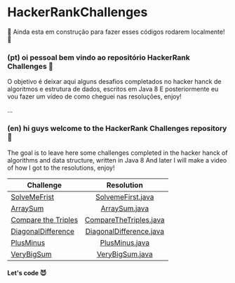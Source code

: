 # HackerRankChallenges

:construction: Ainda esta em construção para fazer esses códigos rodarem localmente!:construction:

### (pt) oi pessoal bem vindo ao repositório HackerRank Challenges :tada:
 O objetivo é deixar aqui alguns desafios completados no hacker hanck de algoritmos e estrutura de dados, escritos em Java 8
 E posteriormente eu vou fazer um vídeo de como cheguei nas resoluções, enjoy!
 
 ...
 
### (en) hi guys welcome to the HackerRank Challenges repository :tada:
 The goal is to leave here some challenges completed in the hacker hanck of algorithms and data structure, written in Java 8
 And later I will make a video of how I got to the resolutions, enjoy!
 
 
 | Challenge     | Resolution      
| ------------- |:-------------:| 
| [SolveMeFrist](https://www.hackerrank.com/challenges/simple-array-sum/problem)     | [SolvemeFirst.java](https://github.com/anabneri/HackerHankChallenges/blob/master/src/com/br/algoritmos/basic/SolveMeFirst.java)| 
|  [ArraySum](https://www.hackerrank.com/challenges/simple-array-sum/problem)        | [ArraySum.java](https://github.com/anabneri/HackerHankChallenges/blob/master/src/com/br/algoritmos/basic/ArraySum.java)|  
|  [Compare the Triples](https://www.hackerrank.com/challenges/compare-the-triplets/problem?h_r=next-challenge&h_v=zen)| [CompareTheTriples.java](https://github.com/anabneri/HackerHankChallenges/blob/master/src/com/br/algoritmos/basic/CompareTheTriples.java) |  
| [DiagonalDifference](https://www.hackerrank.com/challenges/diagonal-difference/problem)  | [DiagonalDifference.java](https://github.com/anabneri/HackerHankChallenges/blob/master/src/com/br/algoritmos/basic/DiagonalDifference.java)| 
| [PlusMinus](https://www.hackerrank.com/challenges/plus-minus/problem)  | [PlusMinus.java](https://github.com/anabneri/HackerHankChallenges/blob/master/src/com/br/algoritmos/basic/PlusMinus.java)| 
| [VeryBigSum](https://www.hackerrank.com/challenges/a-very-big-sum/problem)  | [VeryBigSum.java](https://github.com/anabneri/HackerHankChallenges/blob/master/src/com/br/algoritmos/basic/VeryBigSum.java)| 



#### Let's code :smiling_imp:	


